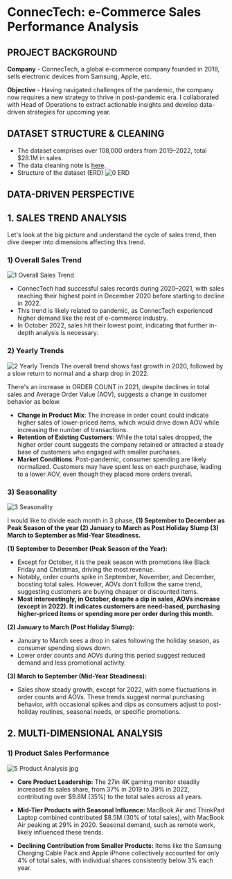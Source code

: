 # ConnecTech: e-Commerce Sales Performance Analysis


## PROJECT BACKGROUND
**Company** - ConnecTech, a global e-commerce company founded in 2018, sells electronic devices from Samsung, Apple, etc. 

**Objective** - Having navigated challenges of the pandemic, the company now requires a new strategy to thrive in post-pandemic era. I collaborated with Head of Operations to extract actionable insights and develop data-driven strategies for upcoming year.

## DATASET STRUCTURE & CLEANING
- The dataset comprises over 108,000 orders from 2019–2022, total $28.1M in sales.
- The data cleaning note is [here](https://github.com/kwoneunji225/ecommerce-analysis/blob/main/Data%20Cleaning%20Note.pdf).
- Structure of the dataset (ERD)
![0 ERD](https://github.com/user-attachments/assets/d31adc1a-a0a1-44ea-98fd-846f39d373a1)


## DATA-DRIVEN PERSPECTIVE
## 1. SALES TREND ANALYSIS
Let's look at the big picture and understand the cycle of sales trend, then dive deeper into dimensions affecting this trend.

### 1) Overall Sales Trend
![1 Overall Sales Trend](https://github.com/user-attachments/assets/38210b74-9198-4f00-863d-41a2e72ff7e0)

- ConnecTech had successful sales records during 2020–2021, with sales reaching their highest point in December 2020 before starting to decline in 2022.
- This trend is likely related to pandemic, as ConnecTech experienced higher demand like the rest of e-commerce industry.
- In October 2022, sales hit their lowest point, indicating that further in-depth analysis is necessary.


### 2) Yearly Trends  
![2  Yearly Trends](https://github.com/user-attachments/assets/2d8ee09c-6c7e-4310-9b35-5c1a29aad957)
The overall trend shows fast growth in 2020, followed by a slow return to normal and a sharp drop in 2022. 

There's an increase in ORDER COUNT in 2021, despite declines in total sales and Average Order Value (AOV), suggests a change in customer behavior as below. 

- **Change in Product Mix**: The increase in order count could indicate higher sales of lower-priced items, which would drive down AOV while increasing the number of transactions.
- **Retention of Existing Customers**: While the total sales dropped, the higher order count suggests the company retained or attracted a steady base of customers who engaged with smaller purchases.
- **Market Conditions**: Post-pandemic, consumer spending are likely normalized. Customers may have spent less on each purchase, leading to a lower AOV, even though they placed more orders overall.

### 3) Seasonality
![3  Seasonality](https://github.com/user-attachments/assets/59c6871b-07c8-4d38-8ad3-9a72f0131da4)

I would like to divide each month in 3 phase, **(1) September to December as Peak Season of the year (2) January to March as Post Holiday Slump (3) March to September as Mid-Year Steadiness.**

**(1) September to December (Peak Season of the Year):**
- Except for October, it is the peak season with promotions like Black Friday and Christmas, driving the most revenue.
- Notably, order counts spike in September, November, and December, boosting total sales. However, AOVs don’t follow the same trend, suggesting customers are buying cheaper or discounted items.
- **Most intereestingly, in October, despite a dip in sales, AOVs increase (except in 2022). It indicates customers are need-based, purchasing higher-priced items or spending more per order during this month.**

**(2) January to March (Post Holiday Slump):**
- January to March sees a drop in sales following the holiday season, as consumer spending slows down.
- Lower order counts and AOVs during this period suggest reduced demand and less promotional activity.

**(3) March to September (Mid-Year Steadiness):**
- Sales show steady growth, except for 2022, with some fluctuations in order counts and AOVs. These trends suggest normal purchasing behavior, with occasional spikes and dips as consumers adjust to post-holiday routines, seasonal needs, or specific promotions.

## 2. MULTI-DIMENSIONAL ANALYSIS
### 1) Product Sales Performance

![5  Product Analysis jpg](https://github.com/user-attachments/assets/4e4f6573-a6db-481e-b169-fd5ee560b01d)
- **Core Product Leadership:** The 27in 4K gaming monitor steadily increased its sales share, from 37% in 2019 to 39% in 2022, contributing over $9.8M (35%) to the total sales across all years.
  
- **Mid-Tier Products with Seasonal Influence:** MacBook Air and ThinkPad Laptop combined contributed $8.5M (30% of total sales), with MacBook Air peaking at 29% in 2020. Seasonal demand, such as remote work, likely influenced these trends.

- **Declining Contribution from Smaller Products:** Items like the Samsung Charging Cable Pack and Apple iPhone collectively accounted for only 4% of total sales, with individual shares consistently below 3% each year.

